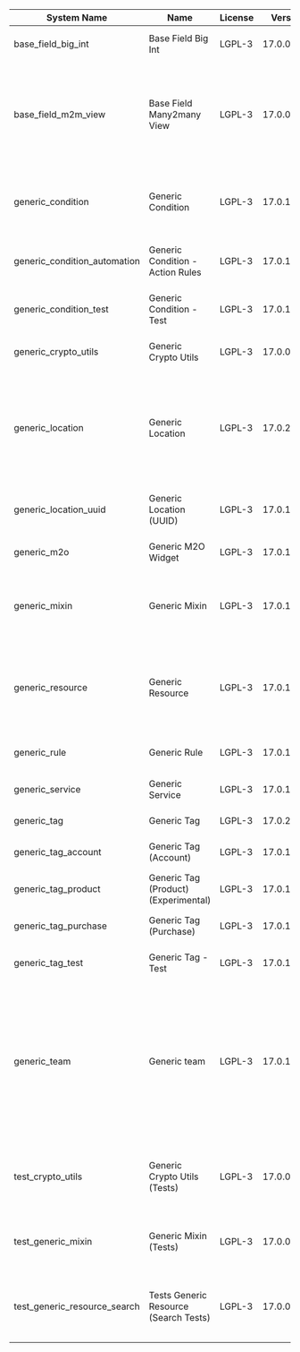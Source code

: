 | System Name | Name | License | Version | Summary | Price |
|---|---|---|---|---|---|
| base_field_big_int | Base Field Big Int | LGPL-3 | 17.0.0.6.0 | BigInt field implementation for Odoo |  |
| base_field_m2m_view | Base Field Many2many View | LGPL-3 | 17.0.0.6.0 | Adds Many2manyView field implementation for Odoo. Useful in cases when m2m relation computed via Postgresql View |  |
| generic_condition | Generic Condition | LGPL-3 | 17.0.1.22.0 | Create generic conditions on which you         can program some logic in Odoo objects |  |
| generic_condition_automation | Generic Condition - Action Rules | LGPL-3 | 17.0.1.5.0 | Generic Conditions (Integration with Action Rules) |  |
| generic_condition_test | Generic Condition - Test | LGPL-3 | 17.0.1.12.0 | Generic Conditions - Tests (do not install manualy) |  |
| generic_crypto_utils | Generic Crypto Utils | LGPL-3 | 17.0.0.8.1 | Technical utils to add encryption to other addons |  |
| generic_location | Generic Location | LGPL-3 | 17.0.2.11.2 | Allows you to make an abstract description of the         objects location relative to the general location         (for example: house3 -> office5 -> room2 -> table5) |  |
| generic_location_uuid | Generic Location (UUID) | LGPL-3 | 17.0.1.8.0 | Generic Location (Add UUID to generic locations) |  |
| generic_m2o | Generic M2O Widget | LGPL-3 | 17.0.1.9.0 | Generic Many2one widget |  |
| generic_mixin | Generic Mixin | LGPL-3 | 17.0.1.81.5 | Technical module with generic mixins, that may help to build other modules |  |
| generic_resource | Generic Resource | LGPL-3 | 17.0.1.51.2 | Provides the ability to create and categorize         various resources that can be used in other Odoo modules. |  |
| generic_rule | Generic Rule | LGPL-3 | 17.0.1.9.0 | Adds new top-level menu 'rules' |  |
| generic_service | Generic Service | LGPL-3 | 17.0.1.30.1 | Create and manage service catalog |  |
| generic_tag | Generic Tag | LGPL-3 | 17.0.2.16.0 | Generic tag management. |  |
| generic_tag_account | Generic Tag (Account) | LGPL-3 | 17.0.1.6.0 | Generic tag integration with account addon |  |
| generic_tag_product | Generic Tag (Product) (Experimental) | LGPL-3 | 17.0.1.6.0 | Generic tag integration with product addon |  |
| generic_tag_purchase | Generic Tag (Purchase) | LGPL-3 | 17.0.1.6.0 | Generic tag integration with purchase addon |  |
| generic_tag_test | Generic Tag - Test | LGPL-3 | 17.0.1.8.0 | Generic Tag - Tests (do not install manualy) |  |
| generic_team | Generic team | LGPL-3 | 17.0.1.21.2 | With this module you can create teams and add         users to them, which allows you to perform group         actions (such as assigning a responsible team         instead of one person) while working with Odoo applications. |  |
| test_crypto_utils | Generic Crypto Utils (Tests) | LGPL-3 | 17.0.0.13.1 | Technical module that have to be used to test Generic Crypto Utils module |  |
| test_generic_mixin | Generic Mixin (Tests) | LGPL-3 | 17.0.0.23.3 | Technical module that have to be used to test Generic Mixin module |  |
| test_generic_resource_search | Tests Generic Resource (Search Tests) | LGPL-3 | 17.0.0.5.0 | Technical module that have to be used to test Generic Resource search cases |  |
